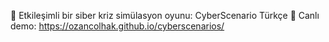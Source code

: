 🚨 Etkileşimli bir siber kriz simülasyon oyunu: CyberScenario Türkçe 📌 Canlı demo: https://ozancolhak.github.io/cyberscenarios/
